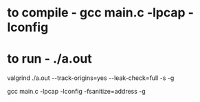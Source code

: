 # to compile - gcc main.c -lpcap -lconfig

# to run - ./a.out


valgrind ./a.out --track-origins=yes --leak-check=full -s -g 

gcc main.c -lpcap -lconfig -fsanitize=address -g 